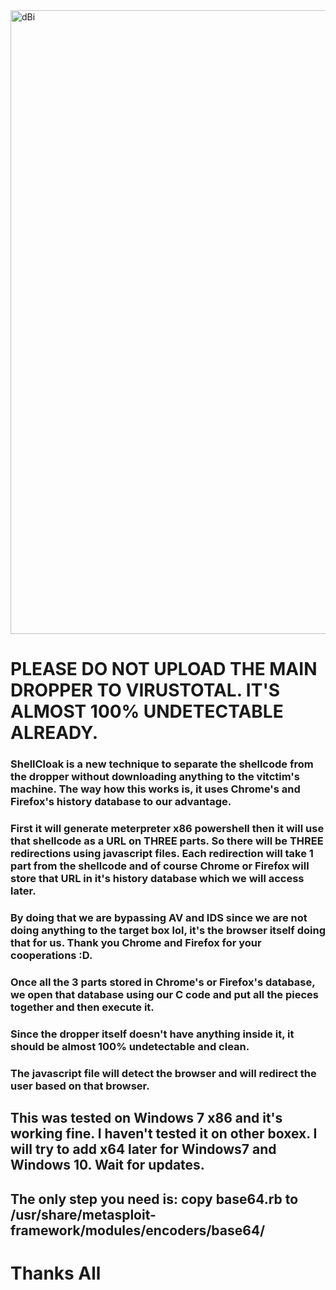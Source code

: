 <img width="998" alt="dBi" src="https://github.com/nixpal/shellcloak/blob/master/shellcloak.png">
                                          

# PLEASE DO NOT UPLOAD THE MAIN DROPPER TO VIRUSTOTAL. IT'S ALMOST 100% UNDETECTABLE ALREADY.

### ShellCloak is a new technique to separate the shellcode from the dropper without downloading anything to the vitctim's machine. The way how this works is, it uses Chrome's and Firefox's history database to our advantage.

### First it will generate meterpreter x86 powershell then it will use that shellcode as a URL on THREE parts. So there will be THREE redirections using javascript files. Each redirection will take 1 part from the shellcode and of course Chrome or Firefox will store that URL in it's history database which we will access later.

### By doing that we are bypassing AV and IDS since we are not doing anything to the target box lol, it's the browser itself doing that for us. Thank you Chrome and Firefox for your cooperations :D.

### Once all the 3 parts stored in Chrome's or Firefox's database, we open that database using our C code and put all the pieces together and then execute it.

### Since the dropper itself doesn't have anything inside it, it should be almost 100% undetectable and clean.

### The javascript file will detect the browser and will redirect the user based on that browser.

## This was tested on Windows 7 x86 and it's working fine. I haven't tested it on other boxex. I will try to add x64 later for Windows7 and Windows 10. Wait for updates.



## The only step you need is: copy base64.rb to /usr/share/metasploit-framework/modules/encoders/base64/

# Thanks All

